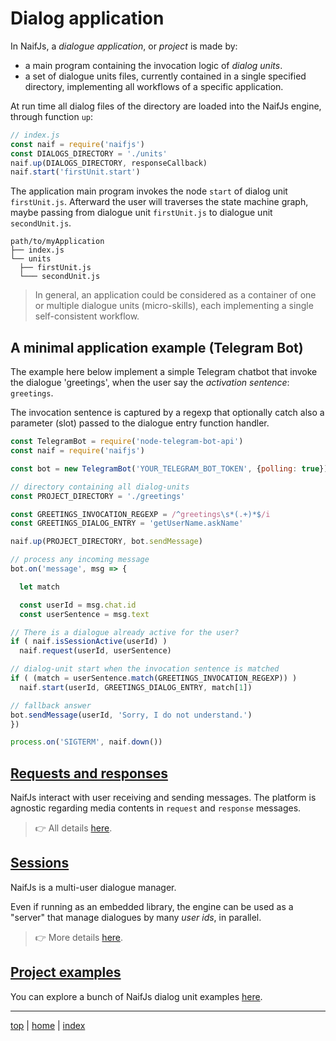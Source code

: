 # Dialog application

In NaifJs, a *dialogue application*, or *project* is made by: 
- a main program containing the invocation logic of *dialog units*.
- a set of dialogue units files, 
  currently contained in a single specified directory, 
  implementing all workflows of a specific application. 

At run time all dialog files of the directory are loaded into the NaifJs engine, 
through function `up`:

```javascript
// index.js
const naif = require('naifjs')
const DIALOGS_DIRECTORY = './units'
naif.up(DIALOGS_DIRECTORY, responseCallback)
naif.start('firstUnit.start')
```

The application main program invokes the node `start` of dialog unit `firstUnit.js`. 
Afterward the user will traverses the state machine graph, 
maybe passing from dialogue unit `firstUnit.js` to dialogue unit `secondUnit.js`.

```
path/to/myApplication
├── index.js 
└── units 
  ├── firstUnit.js
  └─── secondUnit.js
```

> In general, an application could be considered as a container of one or multiple dialogue units (micro-skills),
> each implementing a single self-consistent workflow.


## A minimal application example (Telegram Bot) 

The example here below implement a simple Telegram chatbot that invoke the dialogue 'greetings', 
when the user say the *activation sentence*: `greetings`. 

The invocation sentence is captured by a regexp that optionally catch also a parameter (slot) 
passed to the dialogue entry function handler. 

```javascript
const TelegramBot = require('node-telegram-bot-api')
const naif = require('naifjs')

const bot = new TelegramBot('YOUR_TELEGRAM_BOT_TOKEN', {polling: true})

// directory containing all dialog-units
const PROJECT_DIRECTORY = './greetings'

const GREETINGS_INVOCATION_REGEXP = /^greetings\s*(.+)*$/i 
const GREETINGS_DIALOG_ENTRY = 'getUserName.askName'

naif.up(PROJECT_DIRECTORY, bot.sendMessage)

// process any incoming message
bot.on('message', msg => {

  let match

  const userId = msg.chat.id
  const userSentence = msg.text

// There is a dialogue already active for the user?
if ( naif.isSessionActive(userId) )
  naif.request(userId, userSentence)

// dialog-unit start when the invocation sentence is matched
if ( (match = userSentence.match(GREETINGS_INVOCATION_REGEXP)) )
  naif.start(userId, GREETINGS_DIALOG_ENTRY, match[1])

// fallback answer
bot.sendMessage(userId, 'Sorry, I do not understand.') 
})

process.on('SIGTERM', naif.down())
```


## [Requests and responses](requestresponse.md)

NaifJs interact with user receiving and sending messages. 
The platform is agnostic regarding media contents in `request` and `response` messages. 
> 👉 All details [here](requestresponse.md).


## [Sessions](sessions.md)

NaifJs is a multi-user dialogue manager. 

Even if running as an embedded library, the engine can be used as a "server" 
that manage dialogues by many *user ids*, in parallel. 
> 👉 More details [here](sessions.md).


## [Project examples](../examples)

You can explore a bunch of NaifJs dialog unit examples [here](../examples).

---

[top](#) | [home](../README.md) | [index](index.md)
